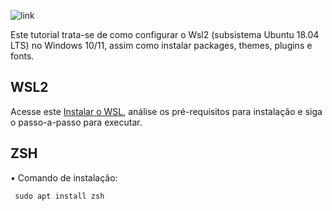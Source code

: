 ![link](https://assets.ubuntu.com/v1/ad89548e-ubuntu-on-wsl.png)

Este tutorial trata-se de como configurar o Wsl2 (subsistema Ubuntu 18.04 LTS) no Windows 10/11, assim como instalar packages, themes, plugins e fonts.

## WSL2

Acesse este [Instalar o WSL](https://docs.microsoft.com/pt-br/windows/wsl/install), análise os pré-requisitos para instalação e siga o passo-a-passo para executar.

## ZSH

• Comando de instalação:

<code> sudo apt install zsh </code>
